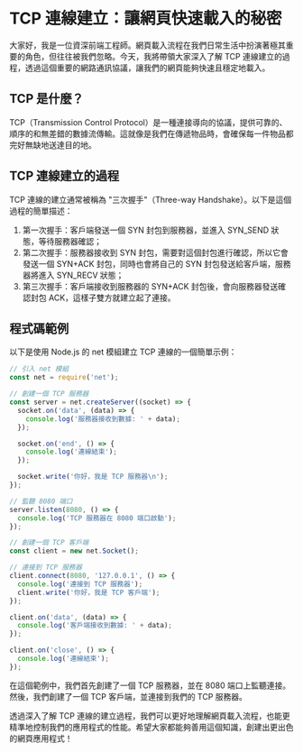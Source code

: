 # TCP 連線建立：讓網頁快速載入的秘密

大家好，我是一位資深前端工程師。網頁載入流程在我們日常生活中扮演著極其重要的角色，但往往被我們忽略。今天，我將帶領大家深入了解 TCP 連線建立的過程，透過這個重要的網路通訊協議，讓我們的網頁能夠快速且穩定地載入。

## TCP 是什麼？

TCP（Transmission Control Protocol）是一種連接導向的協議，提供可靠的、順序的和無差錯的數據流傳輸。這就像是我們在傳遞物品時，會確保每一件物品都完好無缺地送達目的地。

## TCP 連線建立的過程

TCP 連線的建立通常被稱為 "三次握手"（Three-way Handshake）。以下是這個過程的簡單描述：

1. 第一次握手：客戶端發送一個 SYN 封包到服務器，並進入 SYN_SEND 狀態，等待服務器確認；
2. 第二次握手：服務器接收到 SYN 封包，需要對這個封包進行確認，所以它會發送一個 SYN+ACK 封包，同時也會將自己的 SYN 封包發送給客戶端，服務器將進入 SYN_RECV 狀態；
3. 第三次握手：客戶端接收到服務器的 SYN+ACK 封包後，會向服務器發送確認封包 ACK，這樣子雙方就建立起了連接。

## 程式碼範例

以下是使用 Node.js 的 net 模組建立 TCP 連線的一個簡單示例：

```javascript
// 引入 net 模組
const net = require('net');

// 創建一個 TCP 服務器
const server = net.createServer((socket) => {
  socket.on('data', (data) => {
    console.log('服務器接收到數據: ' + data);
  });

  socket.on('end', () => {
    console.log('連線結束');
  });

  socket.write('你好，我是 TCP 服務器\n');
});

// 監聽 8080 端口
server.listen(8080, () => {
  console.log('TCP 服務器在 8080 端口啟動');
});

// 創建一個 TCP 客戶端
const client = new net.Socket();

// 連接到 TCP 服務器
client.connect(8080, '127.0.0.1', () => {
  console.log('連接到 TCP 服務器');
  client.write('你好，我是 TCP 客戶端');
});

client.on('data', (data) => {
  console.log('客戶端接收到數據: ' + data);
});

client.on('close', () => {
  console.log('連線結束');
});
```

在這個範例中，我們首先創建了一個 TCP 服務器，並在 8080 端口上監聽連接。然後，我們創建了一個 TCP 客戶端，並連接到我們的 TCP 服務器。

透過深入了解 TCP 連線的建立過程，我們可以更好地理解網頁載入流程，也能更精準地控制我們的應用程式的性能。希望大家都能夠善用這個知識，創建出更出色的網頁應用程式！
